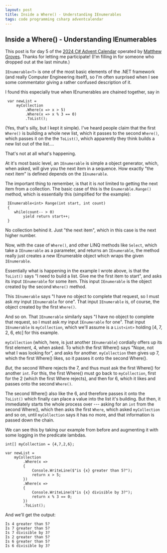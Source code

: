 ```yaml
---
layout: post
title: Inside a Where() - Understanding IEnumerables
tags: code programming csharp adventcalendar
---
```


## Inside a Where() - Understanding IEnumerables

This post is for day 5  of the [2024 C# Advent Calendar](https://www.csadvent.christmas/) operated by [Matthew Groves](https://crosscuttingconcerns.com/). Thanks for letting me participate! (I'm filling in for someone who dropped out at the last minute.)

`IEnumerable<T>` is one of the most basic elements of the .NET framework (and really Computer Engineering itself), so I'm often surprised when I see some commentator giving a rather confused description of it.

I found this especially true when IEnumerables are chained together, say in 

     var newList = 
         myCollection
             .Where(x => x > 5)
             .Where(x => x % 3 == 0)
             .ToList();

(Yes, that's silly, but I kept it simple). I've heard people claim that the first `Where()` is building a whole new list, which it passes to the second `Where()`, which passes it on the the `ToList()`, which apparently they think builds a new list out of the list....

That's not at all what's happening.

At it's most basic level, an `IEnumerable` is simple a object generator, which, when asked, will give you the next item in a sequence.  How exactly "the next item" is defined depends on the `IEnumerable`.

The important thing to remember, is that it is *not* limited to getting the next item from a collection. The basic case of this is the `Enumerable.Range()` method, which is essentially this (simplified for the example):

     IEnumerable<int> Range(int start, int count)
     {
        while(count-- > 0)
            yield return start++;
     }

No collection behind it.  Just "the next item", which in this case is the next higher number.

Now, with the case of `Where()`, and other LINQ methods like `Select`, which take a `IEnumerable` as a parameter, and returns an `IEnumerable`, the method really just creates a new IEnumerable object which wraps the given `IEnumerable`.

Essentially what is happening in the example I wrote above, is that the `ToList()` says "I need to build a list. Give me the first item to start", and asks its input `IEnumerable` for some item.  This input `IEnumerable` is the object created by the second `Where()` method.  

This `IEnumerable` says "I have no object to complete that request, so I must ask *my* input `IEnumerable` for one". That input `IEnumerable` is, of course, the object created by the first `Where()`.

And so on.  That `IEnumerable` similarly says "I have no object to complete that request, so I must ask *my* input `IEnumerable` for one". That input `IEnumerable` is `myCollection`, which we'll assume is a `List<int>` holding [4, 7, 2, 6, etc] for this example.

`myCollection` (which, here, is just another `IEnumerable`) cordially offers up its first element, 4, when asked. To which the first Where() says "Nope, not what I was looking for", and asks for another.  `myCollection` then gives up 7, which the first Where() likes, so it passes it onto the second Where().

*But*, the second Where rejects the 7, and thus must ask the first Where() for another `int`. For this, the first Where() must go back to `myCollection`, first for the 2 (which the first Where rejects), and then for 6, which it likes and passes onto the second `Where()`.

The second Where() also like the 6, and therefore passes it onto the `ToList()` which finally can place a value into the list it's building. But then, it immediately starts the whole process over --- asking for an `int` from the second Where(), which then asks the first `Where`, which asked `myCollection` and so on, until `myCollection` says it has no more, and that information is passed down the chain.

We can see this by taking our example from before and augmenting it with some logging in the predicate lambdas. 

	int[] myCollection = {4,7,2,6};

	var newList =
		myCollection
			.Where(x =>
			{
				Console.WriteLine($"is {x} greater than 5?");
				return x > 5;
			})
			.Where(x => 
			{
				Console.WriteLine($"is {x} divisible by 3?");
				return x % 3 == 0;
			})
			.ToList();

And we'll get the output:

    Is 4 greater than 5?
    Is 7 greater than 5?
    Is 7 divisible by 3?
    Is 2 greater than 5?
    Is 6 greater than 5?
    Is 6 divisible by 3?
    